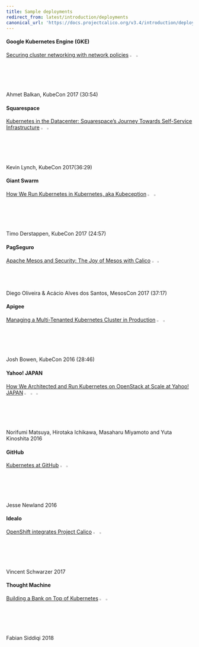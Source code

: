 ```yaml
---
title: Sample deployments
redirect_from: latest/introduction/deployments
canonical_url: 'https://docs.projectcalico.org/v3.4/introduction/deployments'
---
```


#### Google Kubernetes Engine (GKE)

[Securing cluster networking with network policies](https://www.youtube.com/watch?v=3gGpMmYeEO8&t=0m0s) <img src="{{site.baseurl}}/images/kubernetes.svg" alt="Kubernetes" width="2.5%" style="display: inline"> <img src="{{site.baseurl}}/images/camera.svg" alt="video" width="2%" style="display: inline"><br>
Ahmet Balkan, KubeCon 2017 (30:54)

#### Squarespace

[Kubernetes in the Datacenter: Squarespace’s Journey Towards Self-Service Infrastructure](https://www.youtube.com/watch?v=oHrcWU9Tyz4&t=0m0s) <img src="{{site.baseurl}}/images/kubernetes.svg" alt="Kubernetes" width="2.5%" style="display: inline"> <img src="{{site.baseurl}}/images/camera.svg" alt="video" width="2%" style="display: inline"><br>
Kevin Lynch, KubeCon 2017(36:29)  

#### Giant Swarm

[How We Run Kubernetes in Kubernetes, aka Kubeception](https://www.youtube.com/watch?v=Nq5uIIT5mOw&t=0m0s) <img src="{{site.baseurl}}/images/kubernetes.svg" alt="Kubernetes" width="2.5%" style="display: inline"> <img src="{{site.baseurl}}/images/camera.svg" alt="video" width="2%" style="display: inline"><br>
Timo Derstappen, KubeCon 2017 (24:57)

#### PagSeguro

[Apache Mesos and Security: The Joy of Mesos with Calico](https://www.youtube.com/watch?v=woaKCAG4li4&t=0m0s) <img src="{{site.baseurl}}/images/mesos.svg" alt="Mesos" width="2%" style="display: inline"> <img src="{{site.baseurl}}/images/camera.svg" alt="video" width="2%" style="display: inline"><br>
Diego Oliveira & Acácio Alves dos Santos, MesosCon 2017 (37:17)  

#### Apigee

[Managing a Multi-Tenanted Kubernetes Cluster in Production](https://www.youtube.com/watch?v=lA1B2b5kU2g&t=0m0s) <img src="{{site.baseurl}}/images/kubernetes.svg" alt="Kubernetes" width="2.5%" style="display: inline"> <img src="{{site.baseurl}}/images/camera.svg" alt="video" width="2%" style="display: inline"><br>
Josh Bowen, KubeCon 2016 (28:46)

#### Yahoo! JAPAN

[How We Architected and Run Kubernetes on OpenStack at Scale at Yahoo! JAPAN](http://blog.kubernetes.io/2016/10/kubernetes-and-openstack-at-yahoo-japan.html) <img src="{{site.baseurl}}/images/kubernetes.svg" alt="Kubernetes" width="2.5%" style="display: inline"> <img src="{{site.baseurl}}/images/openstack.svg" alt="OpenStack" width="2.25%" style="display: inline"> <img src="{{site.baseurl}}/images/blog.svg" alt="blog" width="1.5%" style="display: inline"><br>
Norifumi Matsuya, Hirotaka Ichikawa, Masaharu Miyamoto and Yuta Kinoshita 2016

#### GitHub

[Kubernetes at GitHub](https://githubengineering.com/kubernetes-at-github/) <img src="{{site.baseurl}}/images/kubernetes.svg" alt="Kubernetes" width="2.5%" style="display: inline"> <img src="{{site.baseurl}}/images/blog.svg" alt="blog" width="1.5%" style="display: inline"><br>
Jesse Newland 2016

#### Idealo

[OpenShift integrates Project Calico](https://endocode.com/blog/2017/08/14/2017-08-11-openshift-calico/) <img src="{{site.baseurl}}/images/openshift.svg" alt="OpenShift" width="2.5%" style="display: inline"> <img src="{{site.baseurl}}/images/blog.svg" alt="blog" width="1.5%" style="display: inline"><br>
Vincent Schwarzer 2017

#### Thought Machine

[Building a Bank on Top of Kubernetes](https://www.thoughtmachine.net/blog/buildling-a-bank-on-top-of-Kubernetes/) <img src="{{site.baseurl}}/images/kubernetes.svg" alt="Kubernetes" width="2.5%" style="display: inline"> <img src="{{site.baseurl}}/images/blog.svg" alt="blog" width="1.5%" style="display: inline"><br>
Fabian Siddiqi 2018
